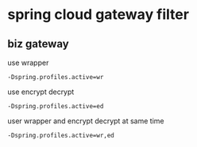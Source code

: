 # spring cloud gateway filter

## biz gateway 

use wrapper
```text
-Dspring.profiles.active=wr
```

use encrypt decrypt
```text
-Dspring.profiles.active=ed
```

user wrapper and encrypt decrypt at same time
```text
-Dspring.profiles.active=wr,ed
```